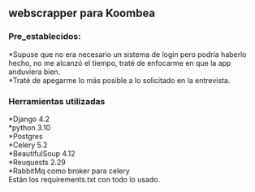 ## webscrapper para Koombea

### Pre_establecidos:
*Supuse que no era necesario un sistema de login pero podría haberlo hecho, no me alcanzó el tiempo, traté de enfocarme en que la app anduviera bien.  
*Traté de apegarme lo más posible a lo solicitado en la entrevista.  

### Herramientas utilizadas
*Django 4.2  
*python 3.10  
*Postgres  
*Celery 5.2  
*BeautifulSoup 4.12  
*Reuquests 2.29  
*RabbitMq como broker para celery  
Están los requirements.txt con todo lo usado.
